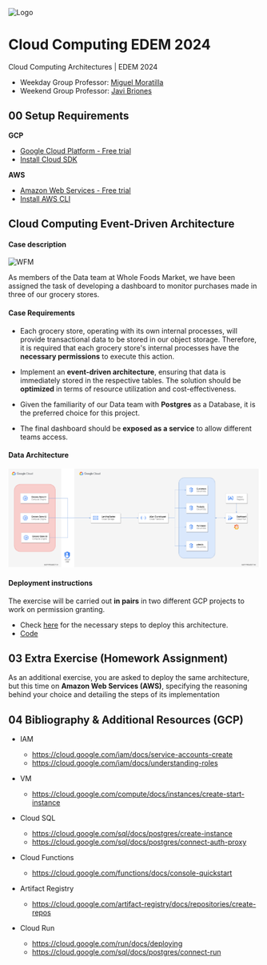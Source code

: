 ![Logo](https://n3m5z7t4.rocketcdn.me/wp-content/plugins/edem-shortcodes/public/img/logo-Edem.png)

# Cloud Computing EDEM 2024 
Cloud Computing Architectures | EDEM 2024

- Weekday Group Professor: [Miguel Moratilla](https://github.com/mimove)
- Weekend Group Professor: [Javi Briones](https://github.com/jabrio)

## **00** Setup Requirements

**GCP**
- [Google Cloud Platform - Free trial](https://console.cloud.google.com/freetrial)
- [Install Cloud SDK](https://cloud.google.com/sdk/docs/install)

**AWS**
- [Amazon Web Services - Free trial](https://aws.amazon.com/free)
- [Install AWS CLI](https://aws.amazon.com/cli)
  
## Cloud Computing Event-Driven Architecture

#### Case description

<img src="https://upload.wikimedia.org/wikipedia/commons/a/a2/Whole_Foods_Market_201x_logo.svg" alt="WFM" width="120" height="120"/>

As members of the Data team at Whole Foods Market, we have been assigned the task of developing a dashboard to monitor purchases made in three of our grocery stores.

#### Case Requirements

- Each grocery store, operating with its own internal processes, will provide transactional data to be stored in our object storage. Therefore, it is required that each grocery store's internal processes have the **necessary permissions** to execute this action.

- Implement an **event-driven architecture**, ensuring that data is immediately stored in the respective tables. The solution should be **optimized** in terms of resource utilization and cost-effectiveness.

- Given the familiarity of our Data team with **Postgres** as a Database, it is the preferred choice for this project.

- The final dashboard should be **exposed as a service** to allow different teams access.

#### Data Architecture
<img src=".images/demo_architecture.png" width="1000"/>

#### Deployment instructions
The exercise will be carried out **in pairs** in two different GCP projects to work on permission granting.

- Check [here](https://github.com/jabrio/Cloud_Computing_EDEM_2024/blob/main/README.md) for the necessary steps to deploy this architecture.
- [Code](https://github.com/jabrio/Cloud_Computing_EDEM_2024/tree/main/01_Code/02_Event_Driven_Architecture)

## **03** Extra Exercise (Homework Assignment)

As an additional exercise, you are asked to deploy the same architecture, but this time on **Amazon Web Services (AWS)**, specifying the reasoning behind your choice and detailing the steps of its implementation

## **04** Bibliography & Additional Resources (GCP)

- IAM
    - https://cloud.google.com/iam/docs/service-accounts-create
    - https://cloud.google.com/iam/docs/understanding-roles

- VM
    - https://cloud.google.com/compute/docs/instances/create-start-instance 

- Cloud SQL
    - https://cloud.google.com/sql/docs/postgres/create-instance
    - https://cloud.google.com/sql/docs/postgres/connect-auth-proxy

- Cloud Functions
    - https://cloud.google.com/functions/docs/console-quickstart

- Artifact Registry
    - https://cloud.google.com/artifact-registry/docs/repositories/create-repos

- Cloud Run
    - https://cloud.google.com/run/docs/deploying
    - https://cloud.google.com/sql/docs/postgres/connect-run
